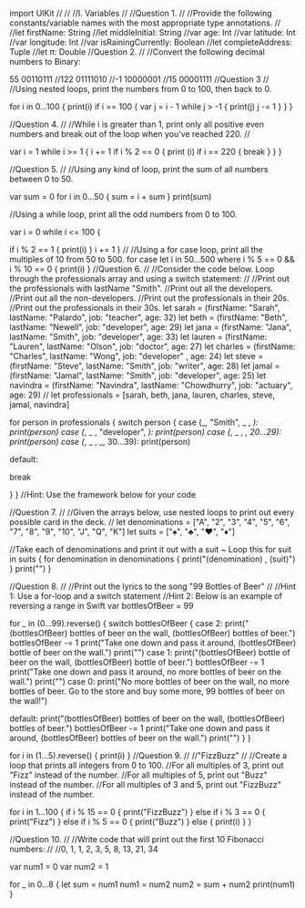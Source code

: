 import UIKit
//
//
//I. Variables
//
//Question 1.
//
//Provide the following constants/variable names with the most appropriate type annotations.
//
//let firstName: String
//let middleInitial: String
//var age: Int
//var latitude: Int
//var longitude: Int
//var isRainingCurrently: Boolean
//let completeAddress: Tuple
//let π: Double
//Question 2.
//
//Convert the following decimal numbers to Binary:

55
00110111
//122
01111010
//-1
10000001
//15
00001111
//Question 3
//
//Using nested loops, print the numbers from 0 to 100, then back to 0.

for i in 0...100 {
print(i)
if i == 100 {
var j = i - 1
while j > -1 {
print(j)
j -= 1
}
}
}

//Question 4.
//
//While i is greater than 1, print only all positive even numbers and break out of the loop when you've reached 220.
//

var i = 1
while i >= 1 {
i += 1
if i % 2 == 0 {
print (i)
if i == 220 {
break
}
}
}

//Question 5.
//
//Using any kind of loop, print the sum of all numbers between 0 to 50.

var sum = 0
for i in 0...50 {
sum = i + sum
}
print(sum)

//Using a while loop, print all the odd numbers from 0 to 100.

var i = 0
while i <= 100 {

if i % 2 == 1 {
print(i)
}
i += 1
}
//
//Using a for case loop, print all the multiples of 10 from 50 to 500.
for case let i in 50...500 where i % 5 == 0 && i % 10 == 0 {
print(i)
}
//Question 6.
//
//Consider the code below. Loop through the professionals array and using a switch statement:
//
//Print out the professionals with lastName "Smith".
//Print out all the developers.
//Print out all the non-developers.
//Print out the professionals in their 20s.
//Print out the professionals in their 30s.
let sarah = (firstName: "Sarah", lastName: "Palardo", job: "teacher", age: 32)
let beth = (firstName: "Beth", lastName: "Newell", job: "developer", age: 29)
let jana = (firstName: "Jana", lastName: "Smith", job: "developer", age: 33)
let lauren = (firstName: "Lauren", lastName: "Olson", job: "doctor", age: 27)
let charles = (firstName: "Charles", lastName: "Wong", job: "developer" , age: 24)
let steve = (firstName: "Steve", lastName: "Smith", job: "writer", age: 28)
let jamal = (firstName: "Jamal", lastName: "Smith", job: "developer", age: 25)
let navindra = (firstName: "Navindra", lastName: "Chowdhurry", job: "actuary", age: 29)
//
let professionals = [sarah, beth, jana, lauren, charles, steve, jamal, navindra]

for person in professionals {
switch person {
case (_, "Smith", _ , _):
print(person)
case (_, _ , "developer", _):
print(person)
case (_, _ , _, 20...29):
print(person)
case (_, _ , _, 30...39):
print(person)

default:

break

}
}
//Hint: Use the framework below for your code

//Question 7.
//
//Given the arrays below, use nested loops to print out every possible card in the deck.
//
let denominations = ["A", "2", "3", "4", "5", "6", "7", "8", "9", "10", "J", "Q", "K"]
let suits = ["♠️", "♣️", "♥️", "♦️"]

//Take each of denominations and print it out with a suit ~ Loop this
for suit in suits {
for denomination in denominations {
print("\(denomination) , \(suit)")
}
print("")
}


//Question 8.
//
//Print out the lyrics to the song "99 Bottles of Beer"
//
//Hint 1: Use a for-loop and a switch statement
//Hint 2: Below is an example of reversing a range in Swift
var bottlesOfBeer = 99

for _ in (0...99).reverse() {
switch bottlesOfBeer {
case 2:
print("\(bottlesOfBeer) bottles of beer on the wall, \(bottlesOfBeer) bottles of beer.")
bottlesOfBeer -= 1
print("Take one down and pass it around, \(bottlesOfBeer) bottle of beer on the wall.")
print("")
case 1:
print("\(bottlesOfBeer) bottle of beer on the wall, \(bottlesOfBeer) bottle of beer.")
bottlesOfBeer -= 1
print("Take one down and pass it around, no more bottles of beer on the wall.")
print("")
case 0:
print("No more bottles of beer on the wall, no more bottles of beer. Go to the store and buy some more, 99 bottles of beer on the wall!")

default:
print("\(bottlesOfBeer) bottles of beer on the wall, \(bottlesOfBeer) bottles of beer.")
bottlesOfBeer -= 1
print("Take one down and pass it around, \(bottlesOfBeer) bottles of beer on the wall.")
print("")
}
}

for i in (1...5).reverse() {
print(i)
}
//Question 9.
//
//"FizzBuzz"
//
//Create a loop that prints all integers from 0 to 100.
//For all multiples of 3, print out "Fizz" instead of the number.
//For all multiples of 5, print out "Buzz" instead of the number.
//For all multiples of 3 and 5, print out "FizzBuzz" instead of the number.

for i in 1...100 {
if i % 15 == 0 {
print("FizzBuzz")
}
else if i % 3 == 0 {
print("Fizz")
}
else if i % 5 == 0 {
print("Buzz")
}
else {
print(i)
}
}

//Question 10.
//
//Write code that will print out the first 10 Fibonacci numbers:
//
//0, 1, 1, 2, 3, 5, 8, 13, 21, 34


var num1 = 0
var num2 = 1 

for _ in 0...8 {
let sum = num1
num1 = num2
num2 = sum + num2
print(num1)
}

